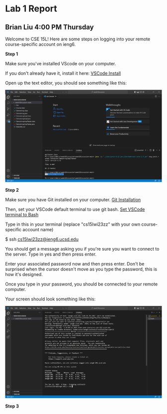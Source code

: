 # Lab 1 Report
## Brian Liu 4:00 PM Thursday

Welcome to CSE 15L! Here are some steps on logging into your remote course-specific account on ieng6.

**Step 1** 

Make sure you've installed VScode on your computer.

If you don't already have it, install it here: 
[VSCode Install](https://code.visualstudio.com/download)

Open up the text editor, you should see something like this:

![Image](enterVS.png)

**Step 2**

Make sure you have Git installed on your computer.
[Git Installation](https://gitforwindows.org/)

Then, set your VSCode default terminal to use git bash.
[Set VSCode terminal to Bash](https://stackoverflow.com/a/50527994)

Type in this in your terminal (replace "cs15lwi23zz" with your own course-specific account name)

$ ssh cs15lwi23zz@ieng6.ucsd.edu

You should get a message asking you if you're sure you want to connect to the server. Type in yes and then press enter.

Enter your associated password now and then press enter. Don't be surprised when the cursor doesn't move as you type the password, this is how it's designed.

Once you type in your password, you should be connected to your remote computer. 

Your screen should look something like this:

![Image](loggedin.png)

**Step 3**


